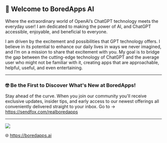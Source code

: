

## 🎉 Welcome to BoredApps AI
Where the extraordinary world of OpenAI’s ChatGPT technology meets the everyday user! I am dedicated to making the power of AI, and ChatGPT accessible, enjoyable, and beneficial to everyone.

I am driven by the excitement and possibilities that GPT technology offers. I believe in its potential to enhance our daily lives in ways we never imagined, and I’m on a mission to share that excitement with you. My goal is to bridge the gap between the cutting-edge technology of ChatGPT and the average user who might not be familiar with it, creating apps that are approachable, helpful, useful, and even entertaining.
<hr>

### 🤓 Be the First to Discover What's New at BoredApps!
Stay ahead of the curve. When you join our community you'll receive exclusive updates, insider tips, and early access to our newest offerings all conveniently delivered straight to your inbox. Go to -> https://sendfox.com/realboredapps 

<hr>

[![](https://boredapps.ai/wp-content/uploads/2023/11/video_screenshot.png)](https://www.youtube.com/watch?v=7BHdKhKqa1w)


🌐 https://boredapps.ai





<!---
BoredApps/BoredApps is a ✨ special ✨ repository because its `README.md` (this file) appears on your GitHub profile.
You can click the Preview link to take a look at your changes.
--->
